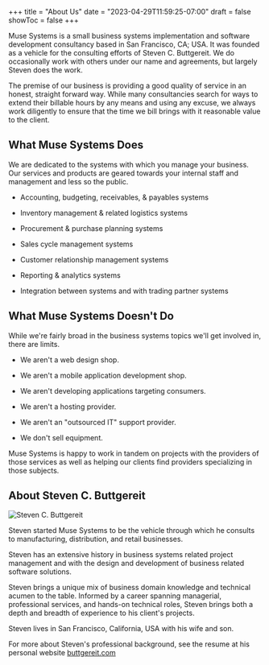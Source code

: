+++
title = "About Us"
date = "2023-04-29T11:59:25-07:00"
draft = false
showToc = false
+++

Muse Systems is a small business systems implementation and software development consultancy based in San Francisco, CA; USA.  It was founded as a vehicle for the consulting efforts of Steven C. Buttgereit.  We do occasionally work with others under our name and agreements, but largely Steven does the work.

The premise of our business is providing a good quality of service in an honest, straight forward way.  While many consultancies search for ways to extend their billable hours by any means and using any excuse, we always work diligently to ensure that the time we bill brings with it reasonable value to the client.

## What Muse Systems Does

We are dedicated to the systems with which you manage your business.  Our services and products are geared towards your internal staff and management and less so the public.

  * Accounting, budgeting, receivables, & payables systems

  * Inventory management & related logistics systems

  * Procurement & purchase planning systems

  * Sales cycle management systems

  * Customer relationship management systems

  * Reporting & analytics systems

  * Integration between systems and with trading partner systems


## What Muse Systems Doesn't Do

While we're fairly broad in the business systems topics we'll get involved in, there are limits.

  * We aren't a web design shop.

  * We aren't a mobile application development shop.

  * We aren't developing applications targeting consumers.

  * We aren't a hosting provider.

  * We aren't an "outsourced IT" support provider.

  * We don't sell equipment.

Muse Systems is happy to work in tandem on projects with the providers of those services as well as helping our clients find providers specializing in those subjects.

## About Steven C. Buttgereit

<div class="not-prose w-48 float-left my-2 me-4 ms-2 mb-2 ">
	<img class="mx-auto rounded-xl shadow-xl" src="/img/about/scb_portrait_500_lossy.webp" alt="Steven C. Buttgereit" aria-hidden="true"/>
</div>

Steven started Muse Systems to be the vehicle through which he consults to manufacturing, distribution, and retail businesses.

Steven has an extensive history in business systems related project management and with the design and development of business related software solutions.

Steven brings a unique mix of business domain knowledge and technical acumen to the table. Informed by a career spanning managerial, professional services, and hands-on technical roles, Steven brings both a depth and breadth of experience to his client's projects.

Steven lives in San Francisco, California, USA with his wife and son.

For more about Steven's professional background, see the resume at his personal website [buttgereit.com](https://buttgereit.com/resume)
